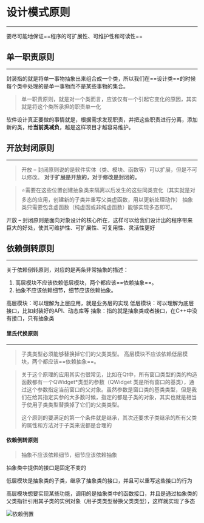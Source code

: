 # 设计模式原则

---

要尽可能地保证==程序的可扩展性、可维护性和可读性== 



## 单一职责原则

---

封装指的就是将单一事物抽象出来组合成一个类，所以我们在==设计类==的时候每个类中处理的是单一事物而不是某些事物的集合。

> 单一职责原则，就是对一个类而言，应该仅有一个引起它变化的原因，其实就是将这个类所承担的职责单一化

软件设计真正要做的事情就是，根据需求发现职责，并把这些职责进行分离，添加新的类，给**当前类减负**，越是这样项目才越容易维护。

## 开放封闭原则



---

> 开放 – 封闭原则说的是软件实体（类、模块、函数等）可以扩展，但是不可以修改。
> **对于扩展是开放的，对于修改是封闭的。**

> :star:需要在这些位置创建抽象类来隔离以后发生的这些同类变化（其实就是对多态的应用，创建新的子类并重写父类虚函数，用以更新处理动作）
> 抽象类只需要包含虚函数（纯虚函或非纯虚函数）能够实现多态即可。

开放 – 封闭原则是面向对象设计的核心所在，这样可以给我们设计出的程序带来巨大的好处，使其可维护性、可扩展性、可复用性、灵活性更好





## 依赖倒转原则

---

关于依赖倒转原则，对应的是两条非常抽象的描述：

1. 高层模块不应该依赖低层模块，两个都应该==依赖抽象==。
2. 抽象不应该依赖细节，细节应该依赖抽象。

高层模块：可以理解为上层应用，就是业务层的实现
低层模块：可以理解为底层接口，比如封装好的API、动态库等
抽象：指的就是抽象类或者接口，在C++中没有接口，只有抽象类



#### 里氏代换原则

---

>  子类类型必须能够替换掉它们的父类类型。
> 高层模块不应该依赖低层模块，两个都应该==依赖抽象==。

> 关于这个原理的应用其实也很常见，比如在Qt中，所有窗口类型的类的构造函数都有一个QWidget*类型的参数（QWidget 类是所有窗口的基类），通过这个参数指定当前窗口的父对象。虽然参数是窗口类的基类类型，但是我们在给其指定实参的大多数时候，指定的都是子类的对象，其实也就是相当于使用子类类型替换掉了它们的父类类型。
>
> 这个原则的要满足的第一个条件就是继承，其次还要求子类继承的所有父类的属性和方法对于子类来说都是合理的
>



#### 依赖倒转原则

> 抽象不应该依赖细节，细节应该依赖抽象

抽象类中提供的接口是固定不变的

低层模块是抽象类的子类，继承了抽象类的接口，并且可以重写这些接口的行为

高层模块想要实现某些功能，调用的是抽象类中的函数接口，并且是通过抽象类的父类指针引用其子类的实例对象（用子类类型替换父类类型），这样就实现了多态


![依赖倒置](https://subingwen.cn/design-patterns/three-principles/image-20220829010553911.png)